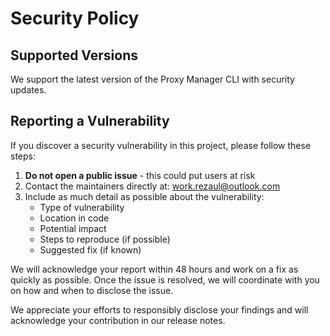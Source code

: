 # Security Policy

## Supported Versions

We support the latest version of the Proxy Manager CLI with security updates.

## Reporting a Vulnerability

If you discover a security vulnerability in this project, please follow these steps:

1. **Do not open a public issue** - this could put users at risk
2. Contact the maintainers directly at: work.rezaul@outlook.com
3. Include as much detail as possible about the vulnerability:
   - Type of vulnerability
   - Location in code
   - Potential impact
   - Steps to reproduce (if possible)
   - Suggested fix (if known)

We will acknowledge your report within 48 hours and work on a fix as quickly as possible. Once the issue is resolved, we will coordinate with you on how and when to disclose the issue.

We appreciate your efforts to responsibly disclose your findings and will acknowledge your contribution in our release notes.